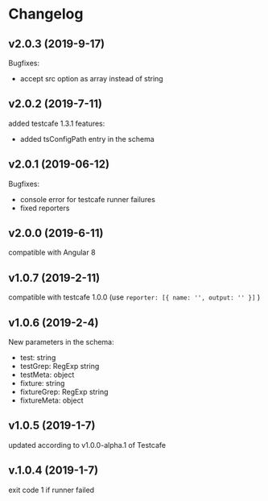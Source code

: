 # Changelog

## v2.0.3 (2019-9-17)
Bugfixes:
* accept src option as array instead of string

## v2.0.2 (2019-7-11)
added testcafe 1.3.1 features:
* added tsConfigPath entry in the schema

## v2.0.1 (2019-06-12)
Bugfixes:
* console error for testcafe runner failures
* fixed reporters

## v2.0.0 (2019-6-11)
compatible with Angular 8

## v1.0.7 (2019-2-11)
compatible with testcafe 1.0.0 (use `reporter: [{ name: '', output: '' }]` )

## v1.0.6 (2019-2-4)
New parameters in the schema:
* test: string
* testGrep: RegExp string
* testMeta: object
* fixture: string
* fixtureGrep: RegExp string
* fixtureMeta: object

## v1.0.5 (2019-1-7)
updated according to v1.0.0-alpha.1 of Testcafe

## v.1.0.4 (2019-1-7)
exit code 1 if runner failed
